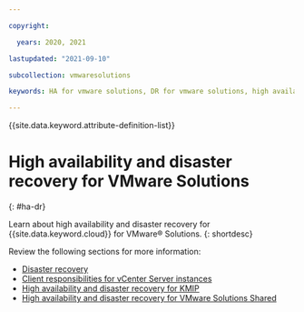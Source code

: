 ```yaml
---

copyright:

  years: 2020, 2021

lastupdated: "2021-09-10"

subcollection: vmwaresolutions

keywords: HA for vmware solutions, DR for vmware solutions, high availability for vmware solutions, disaster recovery for vmware solutions, failover for vmware solutions

---
```


{{site.data.keyword.attribute-definition-list}}

# High availability and disaster recovery for VMware Solutions
{: #ha-dr}

Learn about high availability and disaster recovery for {{site.data.keyword.cloud}} for VMware® Solutions.
{: shortdesc}

Review the following sections for more information:
* [Disaster recovery](/docs/vmwaresolutions?topic=vmwaresolutions-understand-responsib#understand-responsib-disaster-recovery)
* [Client responsibilities for vCenter Server instances](/docs/vmwaresolutions?topic=vmwaresolutions-vc_compl_info#vc_compl_info-client-responsibilities)
* [High availability and disaster recovery for KMIP](/docs/vmwaresolutions?topic=vmwaresolutions-kmip-hadr)
* [High availability and disaster recovery for VMware Solutions Shared](/docs/vmwaresolutions?topic=vmwaresolutions-shared_data#shared_data-ha-dr)
